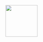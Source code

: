 <p align="center"><img src="https://upload.wikimedia.org/wikipedia/commons/thumb/4/40/VB.NET_Logo.svg/2048px-VB.NET_Logo.svg.png" width="100" Height="100"/></p>
